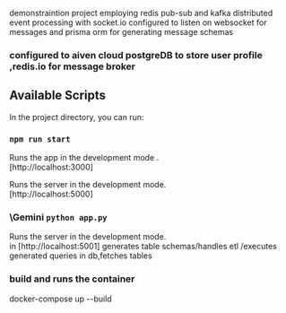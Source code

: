 demonstraintion project employing redis pub-sub and kafka distributed event processing with socket.io  configured to listen on websocket for messages and prisma orm for generating message schemas

### configured to aiven cloud postgreDB to store user profile ,redis.io for message broker

## Available Scripts

In the project directory, you can run:

### `npm run start`

Runs the app in the development mode .\
[http://localhost:3000]


Runs the server in the development mode.\
 [http://localhost:5000]

### \Gemini `python app.py`

Runs the server in the development mode.\
in [http://localhost:5001]
generates table schemas/handles etl /executes generated queries in db,fetches tables

### build and runs the container
docker-compose up --build


